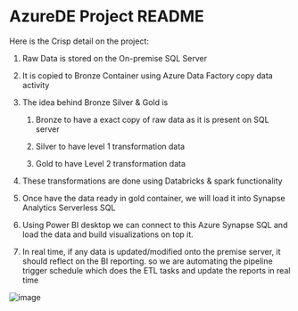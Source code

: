 # AzureDE Project README
Here is the Crisp detail on the project:

1) Raw Data is stored on the On-premise SQL Server

2) It is copied to Bronze Container using Azure Data Factory copy data activity

3) The idea behind Bronze Silver & Gold is

     1) Bronze to have a exact copy of raw data as it is present on SQL server

     2) Silver to have level 1 transformation data

     3) Gold to have Level 2 transformation data

4) These transformations are done using Databricks & spark functionality

5) Once have the data ready in gold container, we will load it into Synapse Analytics Serverless SQL

6) Using Power BI desktop we can connect to this Azure Synapse SQL and load the data and build visualizations on top it.

7) In real time, if any data is updated/modified onto the premise server, it should reflect on the BI reporting. so we are automating the pipeline trigger schedule which does the ETL tasks and update the reports in real time

![image](https://github.com/shaikasheesh/AzureDE/assets/63601317/3f6af4a5-8c33-4986-be54-dd061fd1df22)

